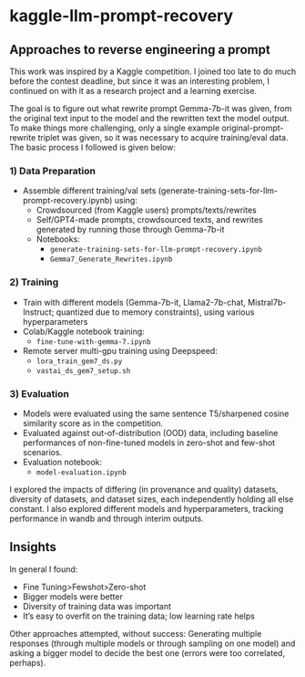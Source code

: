 # kaggle-llm-prompt-recovery

## Approaches to reverse engineering a prompt
This work was inspired by a Kaggle competition. I joined too late to do much before the contest deadline, but since it was an interesting problem, I continued on with it as a research project and a learning exercise.

The goal is to figure out what rewrite prompt Gemma-7b-it was given, from the original text input to the model and the rewritten text the model output. To make things more challenging, only a single example original-prompt-rewrite triplet was given, so it was necessary to acquire training/eval data. The basic process I followed is given below:

### 1) Data Preparation
- Assemble different training/val sets (generate-training-sets-for-llm-prompt-recovery.ipynb) using:
  - Crowdsourced (from Kaggle users) prompts/texts/rewrites 
  - Self/GPT4-made prompts, crowdsourced texts, and rewrites generated by running those through Gemma-7b-it
  - Notebooks:
    - `generate-training-sets-for-llm-prompt-recovery.ipynb`
    - `Gemma7_Generate_Rewrites.ipynb`

### 2) Training
- Train with different models (Gemma-7b-it, Llama2-7b-chat, Mistral7b-Instruct; quantized due to memory constraints), using various hyperparameters
- Colab/Kaggle notebook training:
  - `fine-tune-with-gemma-7.ipynb`
- Remote server multi-gpu training using Deepspeed:
   - `lora_train_gem7_ds.py`
   - `vastai_ds_gem7_setup.sh`

### 3) Evaluation
- Models were evaluated using the same sentence T5/sharpened cosine similarity score as in the competition.
- Evaluated against out-of-distribution (OOD) data, including baseline performances of non-fine-tuned models in zero-shot and few-shot scenarios.
- Evaluation notebook:
  - `model-evaluation.ipynb`

I explored the impacts of differing (in provenance and quality) datasets, diversity of datasets, and dataset sizes, each independently holding all else constant. I also explored different models and hyperparameters, tracking performance in wandb and through interim outputs.

## Insights
In general I found:
- Fine Tuning>Fewshot>Zero-shot
- Bigger models were better
- Diversity of training data was important
- It’s easy to overfit on the training data; low learning rate helps

Other approaches attempted, without success: Generating multiple responses (through multiple models or through sampling on one model) and asking a bigger model to decide the best one (errors were too correlated, perhaps).


